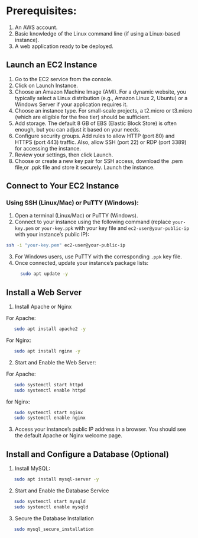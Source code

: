 # Prerequisites:
1. An AWS account.
2. Basic knowledge of the Linux command line (if using a Linux-based instance).
3. A web application ready to be deployed.

## Launch an EC2 Instance
1. Go to the EC2 service from the console.
2. Click on Launch Instance.
3. Choose an Amazon Machine Image (AMI). For a dynamic website, you typically select a Linux distribution (e.g., Amazon Linux 2, Ubuntu) or a Windows Server if your application requires it.
4. Choose an instance type. For small-scale projects, a t2.micro or t3.micro (which are eligible for the free tier) should be sufficient.
5. Add storage. The default 8 GB of EBS (Elastic Block Store) is often enough, but you can adjust it based on your needs.
6. Configure security groups. Add rules to allow HTTP (port 80) and HTTPS (port 443) traffic. Also, allow SSH (port 22) or RDP (port 3389) for accessing the instance.
7. Review your settings, then click Launch.
8. Choose or create a new key pair for SSH access, download the .pem file,or .ppk file and store it securely.
Launch the instance.

## Connect to Your EC2 Instance
### Using SSH (Linux/Mac) or PuTTY (Windows):
1. Open a terminal (Linux/Mac) or PuTTY (Windows).
2. Connect to your instance using the following command (replace `your-key.pem` or `your-key.ppk` with your key file and `ec2-user@your-public-ip` with your instance’s public IP):

```bash
ssh -i "your-key.pem" ec2-user@your-public-ip

```
3. For Windows users, use PuTTY with the corresponding `.ppk` key file.
4. Once connected, update your instance’s package lists:
   ```bash
     sudo apt update -y  

   ```
## Install a Web Server
1. Install Apache or Nginx

For Apache:
```bash
   sudo apt install apache2 -y 
```

For Nginx: 
```bash
   sudo apt install nginx -y
```
2. Start and Enable the Web Server:

For Apache:
```bash
   sudo systemctl start httpd
   sudo systemctl enable httpd
```

for Nginx:
```bash
   sudo systemctl start nginx
   sudo systemctl enable nginx
```
3. Access your instance’s public IP address in a browser. You should see the default Apache or Nginx welcome page.
   
## Install and Configure a Database (Optional)
1. Install MySQL:
```bash
   sudo apt install mysql-server -y
```
2.  Start and Enable the Database Service
```bash
   sudo systemctl start mysqld
   sudo systemctl enable mysqld
```
3. Secure the Database Installation
```bash
   sudo mysql_secure_installation
```

